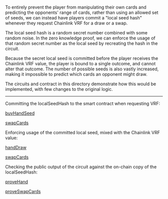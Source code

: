 To entirely prevent the player from manipulating their own cards and predicting the opponents' range of cards, rather than using an allowed set of seeds, we can instead have players commit a "local seed hash" whenever they request Chainlink VRF for a draw or a swap.

The local seed hash is a random secret number combined with some random noise.  In the zero knowledge proof, we can enforce the usage of that random secret number as the local seed by recreating the hash in the circuit.

Because the secret local seed is committed before the player receives the Chainlink VRF value, the player is bound to a single outcome, and cannot alter that outcome.  The number of possible seeds is also vastly increased, making it impossible to predict which cards an opponent might draw.

The circuits and contract in this directory demonstrate how this would be implemented, with few changes to the original logic.
_____

Committing the localSeedHash to the smart contract when requesting VRF:

[buyHandSeed](https://github.com/Cactoidal/FiniteField/blob/eeea7fd97fee5a209710b30396191210a49f7cf9/variant/CardGameVariant.sol#L103)

[swapCards](https://github.com/Cactoidal/FiniteField/blob/eeea7fd97fee5a209710b30396191210a49f7cf9/variant/CardGameVariant.sol#L356)

Enforcing usage of the committed local seed, mixed with the Chainlink VRF value:

[handDraw](https://github.com/Cactoidal/FiniteField/blob/eeea7fd97fee5a209710b30396191210a49f7cf9/variant/handDrawVariant.circom#L31)

[swapCards](https://github.com/Cactoidal/FiniteField/blob/eeea7fd97fee5a209710b30396191210a49f7cf9/variant/swapCardsVariant.circom#L47)

Checking the public output of the circuit against the on-chain copy of the localSeedHash:

[proveHand](https://github.com/Cactoidal/FiniteField/blob/eeea7fd97fee5a209710b30396191210a49f7cf9/variant/CardGameVariant.sol#L221)

[proveSwapCards](https://github.com/Cactoidal/FiniteField/blob/eeea7fd97fee5a209710b30396191210a49f7cf9/variant/CardGameVariant.sol#L400)
